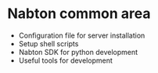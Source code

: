 # Nabton common area

- Configuration file for server installation
- Setup shell scripts
- Nabton SDK for python development
- Useful tools for development
